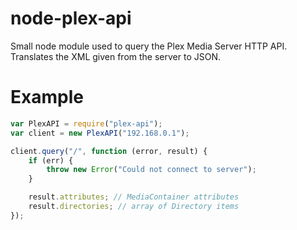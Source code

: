 node-plex-api
=============

Small node module used to query the Plex Media Server HTTP API.
Translates the XML given from the server to JSON.

# Example

```js
var PlexAPI = require("plex-api");
var client = new PlexAPI("192.168.0.1");

client.query("/", function (error, result) {
	if (err) {
		throw new Error("Could not connect to server");
	}

	result.attributes; // MediaContainer attributes
	result.directories; // array of Directory items
});
```